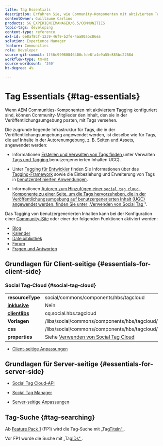 ```yaml
---
title: Tag Essentials
description: Erfahren Sie, wie Community-Komponenten mit aktiviertem Tagging konfiguriert werden und Community-Mitglieder Inhalte taggen können, die sie in der Veröffentlichungsumgebung posten.
contentOwner: Guillaume Carlino
products: SG_EXPERIENCEMANAGER/6.5/COMMUNITIES
topic-tags: developing
content-type: reference
exl-id: 6e8af8cf-1239-46f9-b2fe-4aa80abc86ea
solution: Experience Manager
feature: Communities
role: Developer
source-git-commit: 1f56c99980846400cfde8fa4e9a55e885bc2258d
workflow-type: tm+mt
source-wordcount: '240'
ht-degree: 4%

---
```


# Tag Essentials {#tag-essentials}

Wenn AEM Communities-Komponenten mit aktiviertem Tagging konfiguriert sind, können Community-Mitglieder den Inhalt, den sie in der Veröffentlichungsumgebung posten, mit Tags versehen.

Die zugrunde liegende Infrastruktur für Tags, die in der Veröffentlichungsumgebung angewendet werden, ist dieselbe wie für Tags, die auf Inhalte in der Autorenumgebung, z. B. Seiten und Assets, angewendet werden:

* Informationen [ Erstellen und Verwalten von Tags finden ](../../help/sites-administering/tags.md) unter Verwalten [ Tags und Tagging ](tag-ugc.md) benutzergenerierten Inhalten UGC).

* Unter [Tagging für Entwickler](../../help/sites-developing/tags.md) finden Sie Informationen über das [Tagging-Framework](../../help/sites-developing/framework.md) sowie die Einbeziehung und Erweiterung von Tags in [benutzerdefinierten Anwendungen](../../help/sites-developing/building.md).

* Informationen [ Autoren zum Hinzufügen einer `social tag cloud`-Komponente zu einer Seite, um die Tags hervorzuheben, die in der Veröffentlichungsumgebung auf benutzergenerierten Inhalt (UGC) angewendet werden, finden Sie unter „Verwenden von Social Tag ](tagcloud.md)&quot;.

Das Tagging von benutzergenerierten Inhalten kann bei der Konfiguration einer [Community-Site](sites-console.md#tagging) oder einer der folgenden Funktionen aktiviert werden:

* [Blog](blog-feature.md)
* [Kalender](calendar.md)
* [Dateibibliothek](file-library.md)
* [Forum](forum.md)
* [Fragen und Antworten](working-with-qna.md)

## Grundlagen für Client-seitige {#essentials-for-client-side}

### Social Tag-Cloud {#social-tag-cloud}

<table>
 <tbody>
  <tr>
   <td> <strong>resourceType</strong></td>
   <td>social/commons/components/hbs/tagcloud</td>
  </tr>
  <tr>
   <td> <a href="scf.md#add-or-include-a-communities-component"><strong>inklusive</strong></a></td>
   <td>Nein</td>
  </tr>
  <tr>
   <td> <a href="clientlibs.md"><strong>clientlibs</strong></a></td>
   <td>cq.social.hbs.tagcloud</td>
  </tr>
  <tr>
   <td> <strong>Vorlagen</strong></td>
   <td> /libs/social/commons/components/hbs/tagcloud/tagcloud.hbs<br /> </td>
  </tr>
  <tr>
   <td> <strong>css</strong></td>
   <td> /libs/social/commons/components/hbs/tagcloud/clientlibs/tagcloud.css</td>
  </tr>
  <tr>
   <td><strong>properties</strong></td>
   <td>Siehe <a href="tagcloud.md">Verwenden von Social Tag Cloud</a></td>
  </tr>
 </tbody>
</table>

* [Client-seitige Anpassungen](client-customize.md)

## Grundlagen für Server-seitige {#essentials-for-server-side}

* [Social Tag Cloud-API](https://developer.adobe.com/experience-manager/reference-materials/6-5/javadoc/com/adobe/cq/social/commons/tagcloud/api/package-summary.html)

* [Social Tag Manager](https://developer.adobe.com/experience-manager/reference-materials/6-5/javadoc/com/adobe/cq/social/commons/tagging/package-summary.html)

* [Server-seitige Anpassungen](server-customize.md)

## Tag-Suche {#tag-searching}

Ab [Feature Pack 1](deploy-communities.md#latestfeaturepack) (FP1) wird die Tag-Suche mit „Tag[Titeln“ ](../../help/sites-developing/framework.md#tag-characteristics).

Vor FP1 wurde die Suche mit „Tag[IDs“ ](../../help/sites-developing/framework.md#tagid).

